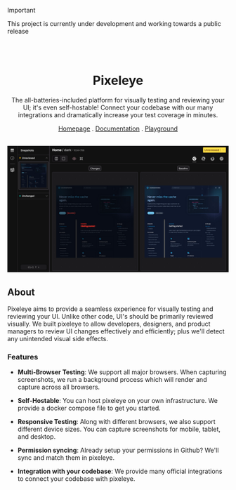 > [!Important]
> This project is currently under development and working towards a public release

<div align="center">
<br />
<!-- PROJECT LOGO -->
<br />
<h1>Pixeleye</h1>
<p>The all-batteries-included platform for visually testing and reviewing your UI; it's even self-hostable! Connect your codebase with our many integrations and dramatically increase your test coverage in minutes.</p>  
</p>
<div align="center">
  <a href="https://pixeleye.io/home">Homepage</a>
  .
  <a href="https://pixeleye.io/docs">Documentation</a>
  .
  <a href="https://pixeleye.io/playground">Playground</a>
</div>
</div>
<br />

![Pixeleye reviewer](https://raw.githubusercontent.com/pixeleye-io/pixeleye/main/.assets/playground.png)

## About

Pixeleye aims to provide a seamless experience for visually testing and reviewing your UI. Unlike other code, UI's should be primarily reviewed visually. We built pixeleye to allow developers, designers, and product managers to review UI changes effectively and efficiently; plus we'll detect any unintended visual side effects.

### Features

- **Multi-Browser Testing**: We support all major browsers. When capturing screenshots, we run a background process which will render and capture across all browsers.

- **Self-Hostable**: You can host pixeleye on your own infrastructure. We provide a docker compose file to get you started.

- **Responsive Testing**: Along with different browsers, we also support different device sizes. You can capture screenshots for mobile, tablet, and desktop.

- **Permission syncing**: Already setup your permissions in Github? We'll sync and match them in pixeleye.

- **Integration with your codebase**: We provide many official integrations to connect your codebase with pixeleye.